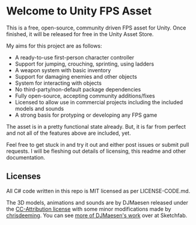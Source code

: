 # Welcome to Unity FPS Asset

This is a free, open-source, community driven FPS asset for Unity. Once finished, it will be released for free in the Unity Asset Store.

My aims for this project are as follows:

* A ready-to-use first-person character controller
* Support for jumping, crouching, sprinting, using ladders
* A weapon system with basic inventory
* Support for damaging enemies and other objects
* System for interacting with objects
* No third-party/non-default package dependencies
* Fully open-source, accepting community additions/fixes
* Licensed to allow use in commercial projects including the included models and sounds
* A strong basis for protyping or developing any FPS game

The asset is in a pretty functional state already. But, it is far from perfect and not all of the features above are included, yet.

Feel free to get stuck in and try it out and either post issues or submit pull requests. I will be fleshing out details of licensing, this readme and other documentation.

## Licenses

All C# code written in this repo is MIT licensed as per LICENSE-CODE.md.

The 3D models, animations and sounds are by DJMaesen released under the [CC-Attribution license](https://creativecommons.org/licenses/by/4.0/) with some minor modifications made by [chrisdeeming](https://github.com/chrisdeeming). You can see [more of DJMaesen's work](https://sketchfab.com/bumstrum) over at Sketchfab.
